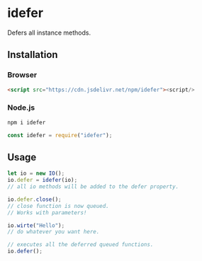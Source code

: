 # idefer

Defers all instance methods.

## Installation

### Browser

```html
<script src="https://cdn.jsdelivr.net/npm/idefer"><script/>
```

### Node.js

```sh
npm i idefer
```

```js
const idefer = require("idefer");
```

## Usage

```js
let io = new IO();
io.defer = idefer(io);
// all io methods will be added to the defer property.

io.defer.close();
// close function is now queued.
// Works with parameters!

io.wirte("Hello");
// do whatever you want here.

// executes all the deferred queued functions.
io.defer();
```
